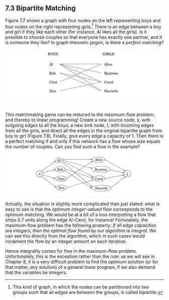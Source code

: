 ## 7.3 Bipartite Matching

Figure 7.7 shows a graph with four nodes on the left representing boys and four nodes on the right representing girls.[^1] There is an edge between a boy and girl if they like each other (for instance, Al likes all the girls). Is it possible to choose couples so that everyone has exactly one partner, and it is someone they like? In graph-theoretic jargon, is there a *perfect matching*?

![**Figure 7.7** An edge between two people means they like each other. Is it possible to pair everyone up happily?](fig-7.7-bipartite-matching.png)

&nbsp;

This matchmaking game can be reduced to the maximum-flow problem, and thereby to linear programming! Create a new source node, $s$, with outgoing edges to all the boys; a new sink node, $t$, with incoming edges from all the girls; and direct all the edges in the original bipartite graph from boy to girl (Figure 7.8). Finally, give every edge a capacity of $1$. Then there is a perfect matching if and only if this network has a flow whose size equals the number of couples. Can you find such a flow in the example?

![**Figure 7.8** A matchmaking network. Each edge has a capacity of one.](fig-7.8-matchmaking-network.png)

Actually, the situation is slightly more complicated than just stated: what is easy to see is that the optimum *integer-valued* flow corresponds to the optimum matching. We would be at a bit of a loss interpreting a flow that ships 0.7 units along the edge Al-Carol, for instance! Fortunately, the maximum-flow problem has the following property: *if all edge capacities are integers, then the optimal flow found by our algorithm is integral*. We can see this directly from the algorithm, which in such cases would increment the flow by an integer amount on each iteration.

Hence integrality comes for free in the maximum-flow problem. Unfortunately, this is the exception rather than the rule: as we will see in Chapter 8, it is a very difficult problem to find the optimum solution (or for that matter, *any* solution) of a general linear program, if we also demand that the variables be integers.


[^1]: This kind of graph, in which the nodes can be partitioned into two groups such that all edges are *between* the groups, is called *bipartite*.
